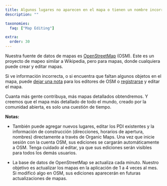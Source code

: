 ```yaml
---
title: Algunos lugares no aparecen en el mapa o tienen un nombre incorrecto
description: ""

taxonomies:
  faq: ["Map Editing"]

extra:
  order: 30
---
```


Nuestra fuente de datos de mapas es [OpenStreetMap](https://www.openstreetmap.org) (OSM). Este es un proyecto de mapeo similar a Wikipedia, pero para mapas, donde cualquiera puede crear y editar mapas.

Si ve información incorrecta, o si encuentra que faltan algunos objetos en el mapa, puede [dejar una nota](https://www.openstreetmap.org/note/new) para los editores de OSM o [registrarse](https://www.openstreetmap.org/user/new) y editar el mapa.

Cuanta más gente contribuya, más mapas detallados obtendremos. Y creemos que el mapa más detallado de todo el mundo, creado por la comunidad abierta, es solo una cuestión de tiempo.

**Notas:**

* También puede agregar nuevos lugares, editar los PDI existentes y la información de construcción (direcciones, horarios de apertura, nombres) directamente a través de Organic Maps. Una vez que inicie sesión con la cuenta OSM, sus ediciones se cargarán automáticamente a OSM. Tenga cuidado al editar, ya que sus ediciones serán visibles para todos los demás usuarios.

* La base de datos de OpenStreetMap se actualiza cada minuto. Nuestro objetivo es actualizar los mapas en la aplicación de 1 a 4 veces al mes. Si modificó algo en OSM, sus ediciones aparecerán en futuras actualizaciones de mapas.
